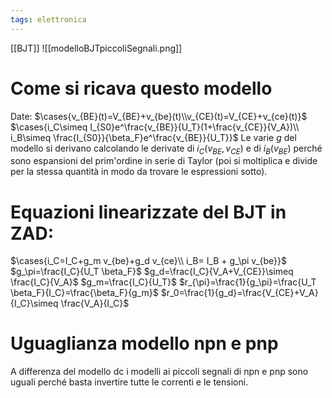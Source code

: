 ```yaml
---
tags: elettronica
---
```

[[BJT]]
![[modelloBJTpiccoliSegnali.png]]
# Come si ricava questo modello
Date:
$\cases{v_{BE}(t)=V_{BE}+v_{be}(t)\\v_{CE}(t)=V_{CE}+v_{ce}(t)}$
$\cases{i_C\simeq I_{S0}e^\frac{v_{BE}}{U_T}(1+\frac{v_{CE}}{V_A})\\ i_B\simeq \frac{I_{S0}}{\beta_F}e^\frac{v_{BE}}{U_T}}$
Le varie $g$ del modello si derivano calcolando le derivate di $i_C(v_{BE},v_{CE})$ e di $i_B(v_{BE})$ perché sono espansioni del prim'ordine in serie di Taylor (poi si moltiplica e divide per la stessa quantità in modo da trovare le espressioni sotto).
# Equazioni linearizzate del BJT in ZAD:
$\cases{i_C=I_C+g_m v_{be}+g_d v_{ce}\\ i_B= I_B + g_\pi v_{be}}$
$g_\pi=\frac{I_C}{U_T \beta_F}$
$g_d=\frac{I_C}{V_A+V_{CE}}\simeq \frac{I_C}{V_A}$
$g_m=\frac{I_C}{U_T}$
$r_{\pi}=\frac{1}{g_\pi}=\frac{U_T \beta_F}{I_C}=\frac{\beta_F}{g_m}$
$r_0=\frac{1}{g_d}=\frac{V_{CE}+V_A}{I_C}\simeq \frac{V_A}{I_C}$

# Uguaglianza modello npn e pnp 
A differenza del modello dc i modelli ai piccoli segnali di npn e pnp sono uguali perché basta invertire tutte le correnti e le tensioni. 